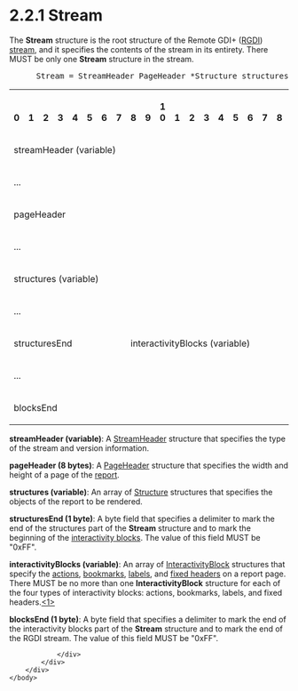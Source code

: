 <html dir="LTR" xmlns:mshelp="http://msdn.microsoft.com/mshelp" xmlns:ddue="http://ddue.schemas.microsoft.com/authoring/2003/5" xmlns:xlink="http://www.w3.org/1999/xlink" xmlns:tool="http://www.microsoft.com/tooltip">
    <head>
        <meta http-equiv="Content-Type" content="text/html; CHARSET=utf-8"></meta>
        <meta name="save" content="history"></meta>
        <title>2.2.1 Stream</title>
        <xml>
            <mshelp:toctitle title="2.2.1 Stream"></mshelp:toctitle>
            <mshelp:rltitle title="[MS-RGDI]: Stream"></mshelp:rltitle>
            <mshelp:keyword index="A" term="7f47a98a-dd16-4025-bbf9-b3603c91cf1d"></mshelp:keyword>
            <mshelp:attr name="DCSext.ContentType" value="open specification"></mshelp:attr>
            <mshelp:attr name="AssetID" value="7f47a98a-dd16-4025-bbf9-b3603c91cf1d"></mshelp:attr>
            <mshelp:attr name="TopicType" value="kbRef"></mshelp:attr>
            <mshelp:attr name="DCSext.Title" value="[MS-RGDI]: Stream" />
        </xml>
    </head>
    <body>
        <div id="header">
            <h1 class="heading">2.2.1 Stream</h1>
        </div>
        <div id="mainSection">
            <div id="mainBody">
                <div id="allHistory" class="saveHistory"></div>
                <div id="sectionSection0" class="section" name="collapseableSection">
                    

<p>The <b>Stream</b> structure is the root structure of the
Remote GDI+ (<a href="557e6223-9107-4be3-9f7c-b83beb5d16fc.md#gt_3b4b2dcd-d68b-47da-9487-52e52fc60057">RGDI</a>) <a href="557e6223-9107-4be3-9f7c-b83beb5d16fc.md#gt_f3529cd8-50da-4f36-aa0b-66af455edbb6">stream</a>, and it specifies
the contents of the stream in its entirety. There MUST be only one <b>Stream</b>
structure in the stream.</p>

<dl>
<dd>
<div><pre> Stream = StreamHeader PageHeader *Structure structuresEnd *InteractivityBlock blocksEnd
</pre></div>
</dd></dl>

<table>
 <tr>
  <th><p><br>0</p></th>
  <th><p><br>1</p></th>
  <th><p><br>2</p></th>
  <th><p><br>3</p></th>
  <th><p><br>4</p></th>
  <th><p><br>5</p></th>
  <th><p><br>6</p></th>
  <th><p><br>7</p></th>
  <th><p><br>8</p></th>
  <th><p><br>9</p></th>
  <th><p>1<br>0</p></th>
  <th><p><br>1</p></th>
  <th><p><br>2</p></th>
  <th><p><br>3</p></th>
  <th><p><br>4</p></th>
  <th><p><br>5</p></th>
  <th><p><br>6</p></th>
  <th><p><br>7</p></th>
  <th><p><br>8</p></th>
  <th><p><br>9</p></th>
  <th><p>2<br>0</p></th>
  <th><p><br>1</p></th>
  <th><p><br>2</p></th>
  <th><p><br>3</p></th>
  <th><p><br>4</p></th>
  <th><p><br>5</p></th>
  <th><p><br>6</p></th>
  <th><p><br>7</p></th>
  <th><p><br>8</p></th>
  <th><p><br>9</p></th>
  <th><p>3<br>0</p></th>
  <th><p><br>1</p></th>
 </tr>
 <tr>
  <td colspan="32">
  <p>streamHeader
  (variable)</p>
  </td>
 </tr>
 <tr>
  <td colspan="32">
  <p>...</p>
  </td>
 </tr>
 <tr>
  <td colspan="32">
  <p>pageHeader</p>
  </td>
 </tr>
 <tr>
  <td colspan="32">
  <p>...</p>
  </td>
 </tr>
 <tr>
  <td colspan="32">
  <p>structures
  (variable)</p>
  </td>
 </tr>
 <tr>
  <td colspan="32">
  <p>...</p>
  </td>
 </tr>
 <tr>
  <td colspan="8">
  <p>structuresEnd</p>
  </td>
  <td colspan="24">
  <p>interactivityBlocks
  (variable)</p>
  </td>
 </tr>
 <tr>
  <td colspan="32">
  <p>...</p>
  </td>
 </tr>
 <tr>
  <td colspan="8">
  <p>blocksEnd</p>
  </td>
  
 </tr>
</table>

<p><b>streamHeader (variable)</b>: A <a href="7ea72110-38f7-4589-bfed-3d36126a3439.md">StreamHeader</a> structure
that specifies the type of the stream and version information.</p>

<p><b>pageHeader (8 bytes)</b>: A <a href="4813e42a-b4d0-4f9d-a61c-fed03b91889d.md">PageHeader</a> structure that
specifies the width and height of a page of the <a href="557e6223-9107-4be3-9f7c-b83beb5d16fc.md#gt_556439b8-0249-44d1-894c-6c7dbd8f0a00">report</a>.</p>

<p><b>structures (variable)</b>: An array of <a href="79fc79d5-9898-4d45-a6e6-fe32941b0b21.md">Structure</a> structures that
specifies the objects of the report to be rendered.</p>

<p><b>structuresEnd (1 byte)</b>: A byte field that
specifies a delimiter to mark the end of the structures part of the <b>Stream</b>
structure and to mark the beginning of the <a href="557e6223-9107-4be3-9f7c-b83beb5d16fc.md#gt_ed51fea1-b05e-410a-b3a7-224ec5cdf845">interactivity blocks</a>. The
value of this field MUST be &quot;0xFF&quot;.</p>

<p><b>interactivityBlocks (variable)</b>: An array of <a href="462e6797-b801-4027-979d-87cb75545e6a.md">InteractivityBlock</a>
structures that specify the <a href="557e6223-9107-4be3-9f7c-b83beb5d16fc.md#gt_b178b6c0-7df9-4107-95ca-12c7f0b9900b">actions</a>,
<a href="557e6223-9107-4be3-9f7c-b83beb5d16fc.md#gt_42f9c2f4-8a4b-4d64-a0e1-fc071debdf4c">bookmarks</a>, <a href="557e6223-9107-4be3-9f7c-b83beb5d16fc.md#gt_4c56ea75-c676-4525-b131-71d71c3de91a">labels</a>, and <a href="557e6223-9107-4be3-9f7c-b83beb5d16fc.md#gt_fa3c2e3f-8831-427d-b84d-d61744433876">fixed headers</a> on a report
page. There MUST be no more than one <b>InteractivityBlock</b> structure for
each of the four types of interactivity blocks: actions, bookmarks, labels, and
fixed headers.<a id="Appendix_A_Target_1"></a><a href="5f16d945-e8a0-4cc3-9547-1c8f3e568219.md#Appendix_A_1" aria-label="Product behavior note 1">&lt;1&gt;</a></p>

<p><b>blocksEnd (1 byte)</b>: A byte field that
specifies a delimiter to mark the end of the interactivity blocks part of the <b>Stream</b>
structure and to mark the end of the RGDI stream. The value of this field MUST
be &quot;0xFF&quot;.</p>


                </div>
            </div>
        </div>
    </body>
</html>